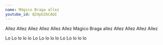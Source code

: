 ```yaml
---
name: Mágico Braga allez
youtube_id: QZ4pU2bCAQI
---
```


Allez Allez Allez Allez Allez Allez
Mágico Braga allez Allez Allez Allez Allez

Lo Lo lo lo lo
Lo Lo lo lo lo
Lo Lo lo lo lo
